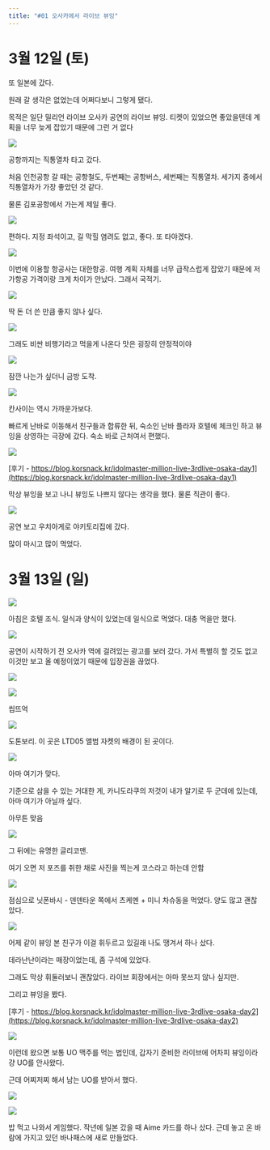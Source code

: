 ```yaml
---
title: "#01 오사카에서 라이브 뷰잉"
---
```


# 3월 12일 (토)

또 일본에 갔다.

원래 갈 생각은 없었는데 어쩌다보니 그렇게 됐다.

목적은 일단 밀리언 라이브 오사카 공연의 라이브 뷰잉.
티켓이 있었으면 좋았을텐데 계획을 너무 늦게 잡았기 때문에 그런 거 없다

![](/photos/160312-kansai/01_01.jpg)

공항까지는 직통열차 타고 갔다.

처음 인천공항 갈 때는 공항철도, 두번째는 공항버스, 세번째는 직통열차.
세가지 중에서 직통열차가 가장 좋았던 것 같다.

물론 김포공항에서 가는게 제일 좋다.

![](/photos/160312-kansai/01_02.jpg)

편하다.
지정 좌석이고, 길 막힐 염려도 없고, 좋다. 또 타야겠다.

![](/photos/160312-kansai/01_03.jpg)

이번에 이용할 항공사는 대한항공.
여행 계획 자체를 너무 급작스럽게 잡았기 때문에 저가항공 가격이랑 크게 차이가 안났다. 그래서 국적기.

![](/photos/160312-kansai/01_04.jpg)

딱 돈 더 쓴 만큼 좋지 않나 싶다.

![](/photos/160312-kansai/01_06.jpg)

그래도 비싼 비행기라고 먹을게 나온다
맛은 굉장히 안정적이야

![](/photos/160312-kansai/01_07.jpg)

잠깐 나는가 싶더니 금방 도착.

![](/photos/160312-kansai/01_08.jpg)

칸사이는 역시 가까운가보다.

빠르게 난바로 이동해서 친구들과 합류한 뒤, 숙소인 난바 플라자 호텔에 체크인 하고 뷰잉을 상영하는 극장에 갔다.
숙소 바로 근처여서 편했다.

![](/photos/160312-kansai/01_09.jpg)

[후기 - https://blog.korsnack.kr/idolmaster-million-live-3rdlive-osaka-day1](https://blog.korsnack.kr/idolmaster-million-live-3rdlive-osaka-day1)

막상 뷰잉을 보고 나니 뷰잉도 나쁘지 않다는 생각을 했다.
물론 직관이 좋다.

![](/photos/160312-kansai/01_10.jpg)

공연 보고 우치아게로 야키토리집에 갔다.

많이 마시고 많이 먹었다.

# 3월 13일 (일)

![](/photos/160312-kansai/01_11.jpg)

아침은 호텔 조식. 일식과 양식이 있었는데 일식으로 먹었다. 대충 먹을만 했다.

![](/photos/160312-kansai/01_12.jpg)

공연이 시작하기 전 오사카 역에 걸려있는 광고를 보러 갔다.
가서 특별히 할 것도 없고 이것만 보고 올 예정이었기 때문에 입장권을 끊었다.

![](/photos/160312-kansai/01_13.jpg)

![](/photos/160312-kansai/01_14.jpg)

씹뜨억

![](/photos/160312-kansai/01_15.jpg)

도톤보리. 이 곳은 LTD05 앨범 자켓의 배경이 된 곳이다.

![](/photos/160312-kansai/01_16.png)

아마 여기가 맞다.

기준으로 삼을 수 있는 거대한 게, 카니도라쿠의 저것이 내가 알기로 두 군데에 있는데, 아마 여기가 아닐까 싶다.

아무튼 맞음

![](/photos/160312-kansai/01_17.jpg)

그 뒤에는 유명한 글리코맨.

여기 오면 저 포즈를 취한 채로 사진을 찍는게 코스라고 하는데 안함

![](/photos/160312-kansai/01_18.jpg)

점심으로 닛폰바시 - 덴덴타운 쪽에서 츠케멘 + 미니 차슈동을 먹었다. 양도 많고 괜찮았다.

![](/photos/160312-kansai/01_19.jpg)

어제 같이 뷰잉 본 친구가 이걸 휘두르고 있길래 나도 땡겨서 하나 샀다.

데라난난이라는 매장이었는데, 좀 구석에 있었다.

그래도 막상 휘둘러보니 괜찮았다. 라이브 회장에서는 아마 못쓰지 않나 싶지만.

그리고 뷰잉을 봤다.

[후기 - https://blog.korsnack.kr/idolmaster-million-live-3rdlive-osaka-day2](https://blog.korsnack.kr/idolmaster-million-live-3rdlive-osaka-day2)

![](/photos/160312-kansai/01_20.jpg)

이런데 왔으면 보통 UO 맥주를 먹는 법인데, 갑자기 준비한 라이브에 어차피 뷰잉이라 걍 UO를 안사왔다.

근데 어찌저찌 해서 남는 UO를 받아서 했다.

![](/photos/160312-kansai/01_21.jpg)

![](/photos/160312-kansai/01_22.jpg)

밥 먹고 나와서 게임했다.
작년에 일본 갔을 때 Aime 카드를 하나 샀다. 근데 놓고 온 바람에 가지고 있던 바나패스에 새로 만들었다.


